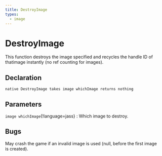 ```yaml
---
title: DestroyImage
types:
  - image
---
```


# DestroyImage
This function destroys the image specified and recycles the handle ID of thatimage instantly (no ref counting for images).

## Declaration

```jass
native DestroyImage takes image whichImage returns nothing
```

## Parameters
`image whichImage`{!language=jass}
: Which image to destroy.

## Bugs 
May crash the game if an invalid image is used (null, before the first image is created).
